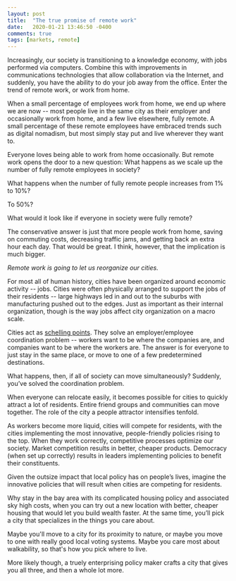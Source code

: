 ```yaml
---
layout: post
title:  "The true promise of remote work"
date:   2020-01-21 13:46:50 -0400
comments: true
tags: [markets, remote]
---
```

Increasingly, our society is transitioning to a knowledge economy, with jobs performed via computers. Combine this with improvements in communications technologies that allow collaboration via the Internet, and suddenly, you have the ability to do your job away from the office. Enter the trend of remote work, or work from home.

When a small percentage of employees work from home, we end up where we are now -- most people live in the same city as their employer and occasionally work from home, and a few live elsewhere, fully remote. A small percentage of these remote employees have embraced trends such as digital nomadism, but most simply stay put and live wherever they want to.

Everyone loves being able to work from home occasionally. But remote work opens the door to a new question: What happens as we scale up the number of fully remote employees in society?

What happens when the number of fully remote people increases from 1% to 10%?

To 50%?

What would it look like if everyone in society were fully remote?

The conservative answer is just that more people work from home, saving on commuting costs, decreasing traffic jams, and getting back an extra hour each day. That would be great. I think, however, that the implication is much bigger.

_Remote work is going to let us reorganize our cities._

For most all of human history, cities have been organized around economic activity -- jobs. Cities were often physically arranged to support the jobs of their residents -- large highways led in and out to the suburbs with  manufacturing pushed out to the edges. Just as important as their internal organization, though is the way jobs affect city organization on a macro scale.

Cities act as [schelling points](https://en.wikipedia.org/wiki/Focal_point_(game_theory)). They solve an employer/employee coordination problem -- workers want to be where the companies are, and companies want to be where the workers are. The answer is for everyone to just stay in the same place, or move to one of a few predetermined destinations. 

What happens, then, if all of society can move simultaneously? Suddenly, you’ve solved the coordination problem.

When everyone can relocate easily, it becomes possible for cities to quickly attract a lot of residents. Entire friend groups and communities can move together. The role of the city a people attractor intensifies tenfold.

As workers become more liquid, cities will compete for residents, with the cities implementing the most innovative, people-friendly policies rising to the top. When they work correctly, competitive processes optimize our society. Market competition results in better, cheaper products. Democracy (when set up correctly) results in leaders implementing policies to benefit their constituents.

Given the outsize impact that local policy has on people’s lives, imagine the innovative policies that will result when cities are competing for residents.

Why stay in the bay area with its complicated housing policy and associated sky high costs, when you can try out a new location with better, cheaper housing that would let you build wealth faster. At the same time, you’ll pick a city that specializes in the things you care about.

Maybe you'll move to a city for its proximity to nature, or maybe you move to one with really good local voting systems. Maybe you care most about walkability, so that's how you pick where to live.

More likely though, a truely enterprising policy maker crafts a city that gives you all three, and then a whole lot more.